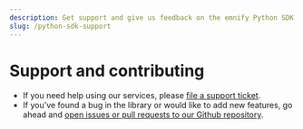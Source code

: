 ```yaml
---
description: Get support and give us feedback on the emnify Python SDK
slug: /python-sdk-support
---
```


# Support and contributing

- If you need help using our services, please [file a support ticket](https://support.emnify.com/hc/en-us/requests/new).
- If you've found a bug in the library or would like to add new features, go ahead and [open issues or pull requests to our Github repository](https://github.com/emnify/emnify-sdk-python#contributing).